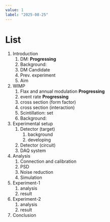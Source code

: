 ```yaml
---
value: 1
label: "2025-08-25"
---
```


# List

1. Introduction
   1. DM: **Progressing**
   2. Background:
   3. DM Candidate
   4. Prev. experiment
   5. Aim
2. WIMP
   1. Flax and annual modulation **Progressing**
   2. event rate **Progressing**
   3. cross section (form factor)
   4. cross section (interaction)
   5. Scintillation: set
   6. Background:
3. Experimental setup
   1. Detector (target)
      1. background
      2. developing
   2. Detector (circuit)
   3. DAQ system
4. Analysis
   1. Connection and calibration
   2. PSD
   3. Noise reduction
   4. Simulation
5. Experiment-1
   1. analysis
   2. result
6. Experiment-2
   1. analysis
   2. result
7. Conclusion
